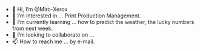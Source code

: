 - 👋 Hi, I’m @Miro-Xerox
- 👀 I’m interested in ... Print Production Management.
- 🌱 I’m currently learning ... how to predict the weather, the lucky numbers from next week.
- 💞️ I’m looking to collaborate on ...
- 📫 How to reach me ... by e-mail.

<!---
Miro-Xerox/Miro-Xerox is a ✨ special ✨ repository because its `README.md` (this file) appears on your GitHub profile.
You can click the Preview link to take a look at your changes.
--->
